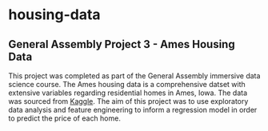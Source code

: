 # housing-data
## General Assembly Project 3 - Ames Housing Data 
This project was completed as part of the General Assembly immersive data science course. The Ames housing data is a comprehensive datset with extensive variables regarding residential homes in Ames, Iowa. The data was sourced from [Kaggle](https://www.kaggle.com/c/house-prices-advanced-regression-techniques). The aim of this project was to use exploratory data analysis and feature engineering to inform a regression model in order to predict the price of each home.
